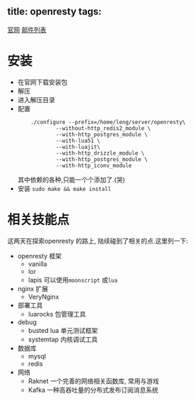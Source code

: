 title: openresty
tags:
---

[官网](https://openresty.org/)
[邮件列表](openresty@googlegroups.com)
# 安装
+ 在官网下载安装包
+ 解压
+ 进入解压目录
+ 配置
    ```shell
        ./configure --prefix=/home/leng/server/openresty\
                --without-http_redis2_module \
                --with-http_postgres_module \
                --with-lua51 \
                --with-luajit\
                --with-http_drizzle_module \
                --with-http_postgres_module \
                --with-http_iconv_module
    ```
    其中依赖的各种,只能一个个添加了.(哭)
+ 安装 `sudo make && make install`


# 相关技能点
这两天在探索openresty 的路上, 陆续碰到了相关的点.这里列一下:

+ openresty 框架
    * vanilla
    * lor
    * lapis
        可以使用`moonscript` 或`lua`
+ nginx 扩展
    * VeryNginx
+ 部署工具
    * luarocks
        包管理工具
+ debug
    * busted
        lua 单元测试框架
    * systemtap
        内核调试工具
+ 数据库
    * mysql
    * redis
+ 网络
    * Raknet
        一个完善的网络相关函数库, 常用与游戏
    * Kafka
        一种高吞吐量的分布式发布订阅消息系统

